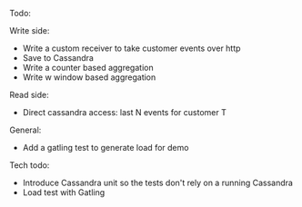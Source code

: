 Todo:

Write side:
* Write a custom receiver to take customer events over http
* Save to Cassandra
* Write a counter based aggregation
* Write w window based aggregation

Read side:
* Direct cassandra access: last N events for customer T


General:
* Add a gatling test to generate load for demo

Tech todo:
* Introduce Cassandra unit so the tests don't rely on a running Cassandra
* Load test with Gatling
